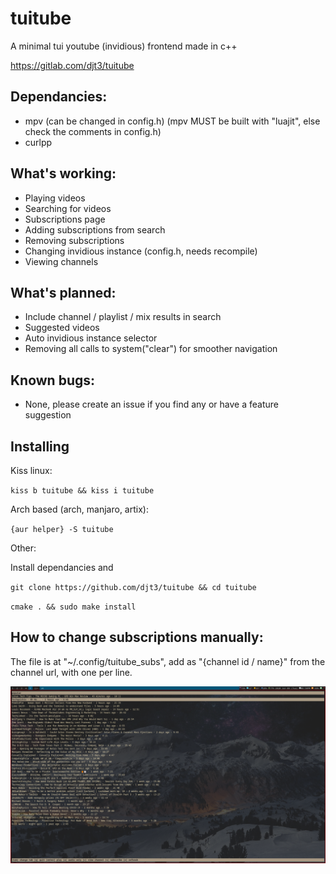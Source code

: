 # tuitube
A minimal tui youtube (invidious) frontend made in c++

https://gitlab.com/djt3/tuitube

## Dependancies:
- mpv (can be changed in config.h) (mpv MUST be built with "luajit", else check the comments in config.h)
- curlpp

## What's working:
- Playing videos
- Searching for videos
- Subscriptions page
- Adding subscriptions from search
- Removing subscriptions
- Changing invidious instance (config.h, needs recompile)
- Viewing channels

## What's planned:
- Include channel / playlist / mix results in search
- Suggested videos
- Auto invidious instance selector
- Removing all calls to system("clear") for smoother navigation

## Known bugs:
- None, please create an issue if you find any or have a feature suggestion

## Installing
Kiss linux:

`kiss b tuitube && kiss i tuitube`

Arch based (arch, manjaro, artix):

`{aur helper} -S tuitube`

Other:

Install dependancies and

`git clone https://github.com/djt3/tuitube && cd tuitube`

`cmake . && sudo make install`

## How to change subscriptions manually:
The file is at "~/.config/tuitube_subs", add as "{channel id / name}" from the channel url, with one per line.

![Screenshot](https://github.com/djt3/tuitube/blob/master/tuitube.png?raw=true)
